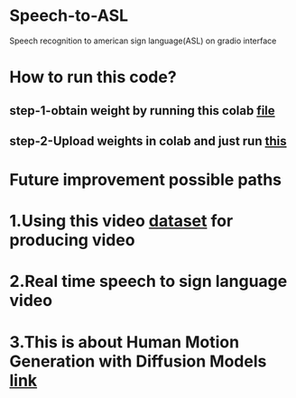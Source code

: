 # Speech-to-ASL
Speech recognition to american sign language(ASL) on gradio interface 

# How to run this code?
## step-1-obtain weight by running this colab [file](Copy_of_Yet_another_copy_of_projNUS101.ipynb)

## step-2-Upload weights in colab and just run [this](Copying_of_FinalNUSproject1.ipynb)

# Future improvement possible paths

# 1.Using this video [dataset](http://mocap.cs.cmu.edu/) for producing video 

# 2.Real time speech to sign language video

# 3.This is about Human Motion Generation with Diffusion Models [link](https://is.mpg.de/events/human-motion-generation-with-diffusion-models)

